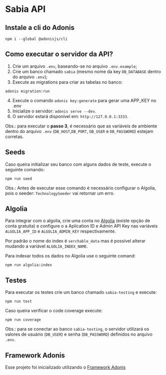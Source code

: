 # Sabia API

## Instale a cli do Adonis

```
npm i --global @adonisjs/cli
```

## Como executar o servidor da API?

1. Crie um arquivo `.env`, baseando-se no arquivo `.env.example`;
2. Crie um banco chamado `sabia` (mesmo nome da key `DB_DATABASE` dentro do arquivo `.env`);
3. Execute as migrations para criar as tabelas no banco:

```
adonis migration:run
```
4. Execute o comando `adonis key:generate` para gerar uma APP_KEY no .env
5. Inicialize o servidor: `adonis serve --dev`.
6. O servidor estará disponível em: `http://127.0.0.1:3333`.

Obs.: para executar o **passo 3**, é necessário que as variáveis de ambiente dentro do arquivo `.env` (`DB_HOST`,`DB_PORT`, `DB_USER` e `DB_PASSWORD`) estejam corretas.

## Seeds
Caso queira initializar seu banco com alguns dados de teste, execute o seguinte comando:

```
npm run seed
```
Obs.: Antes de executar esse comando é necessário configurar o Algolia, pois o seeder: `TechnologySeeder` vai retornar um erro.

## Algolia

Para integrar com o algolia, crie uma conta no [Algolia](https://www.algolia.) (existe opção de conta gratuita) e configure o a Aplication ID e Admin API Key nas variáveis `ALGOLIA_APP_ID` e `ALGOLIA_ADMIN_KEY` respectivamente.

Por padrão o nome do index é `serchable_data` mas é possível alterar mudando a variável `ALGOLIA_INDEX_NAME`.

Para indexar todos os dados no Algolia use o seguinte comand:

```
npm run algolia:index
```

## Testes

Para executar os testes crie um banco chamado `sabia-testing` e execute:

```
npm run test
```

Caso queira verificar o code coverage execute:

```
npm run coverage
```

Obs.: para se conectar ao banco `sabia-testing`, o servidor utilizará os valores de usuário (`DB_USER`) e senha (`DB_PASSWORD`) definidos no arquivo `.env`.

## Framework Adonis

Esse projeto foi inicializado utilizando o [Framework Adonis](https://adonisjs.com/)
